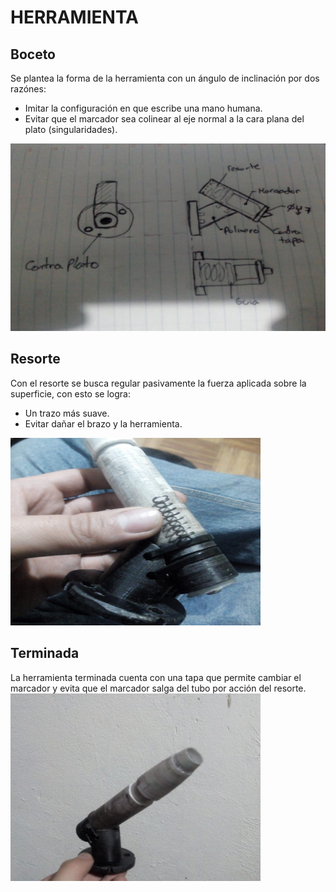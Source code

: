 # HERRAMIENTA

## Boceto
Se plantea la forma de la herramienta con un ángulo de inclinación por dos razónes:
  - Imitar la configuración en que escribe una mano humana.
  - Evitar que el marcador sea colinear al eje normal a la cara plana del plato (singularidades).
<img src="Boceto.jpeg"  width="530" height="300">

## Resorte
Con el resorte se busca regular pasivamente la fuerza aplicada sobre la superficie, con esto se logra:
  - Un trazo más suave.
  - Evitar dañar el brazo y la herramienta.
<img src="Resorte.jpeg"  width="400" height="300">


##  Terminada
La herramienta terminada cuenta con una tapa que permite cambiar el marcador y evita que el marcador salga del tubo por acción del resorte.
<img src="Final.jpeg"  width="400" height="300">
